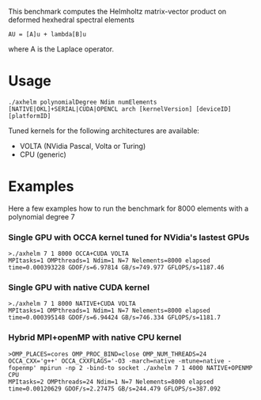 This benchmark computes the Helmholtz matrix-vector product on deformed hexhedral spectral elements 

```
AU = [A]u + lambda[B]u
```
where A is the Laplace operator.

# Usage

```
./axhelm polynomialDegree Ndim numElements [NATIVE|OKL]+SERIAL|CUDA|OPENCL arch [kernelVersion] [deviceID] [platformID]
```
Tuned kernels for the following architectures are available:
* VOLTA (NVidia Pascal, Volta or Turing)
* CPU (generic)	

# Examples
Here a few examples how to run the benchmark for 8000 elements with a polynomial degree 7

### Single GPU with OCCA kernel tuned for NVidia's lastest GPUs
```
>./axhelm 7 1 8000 OCCA+CUDA VOLTA
MPItasks=1 OMPthreads=1 Ndim=1 N=7 Nelements=8000 elapsed time=0.000393228 GDOF/s=6.97814 GB/s=749.977 GFLOPS/s=1187.46
```

### Single GPU with native CUDA kernel
```
>./axhelm 7 1 8000 NATIVE+CUDA VOLTA
MPItasks=1 OMPthreads=1 Ndim=1 N=7 Nelements=8000 elapsed time=0.000395148 GDOF/s=6.94424 GB/s=746.334 GFLOPS/s=1181.7
```

### Hybrid MPI+openMP with native CPU kernel
```
>OMP_PLACES=cores OMP_PROC_BIND=close OMP_NUM_THREADS=24 OCCA_CXX='g++' OCCA_CXXFLAGS='-O3 -march=native -mtune=native -fopenmp' mpirun -np 2 -bind-to socket ./axhelm 7 1 4000 NATIVE+OPENMP CPU
MPItasks=2 OMPthreads=24 Ndim=1 N=7 Nelements=8000 elapsed time=0.00120629 GDOF/s=2.27475 GB/s=244.479 GFLOPS/s=387.092
```
